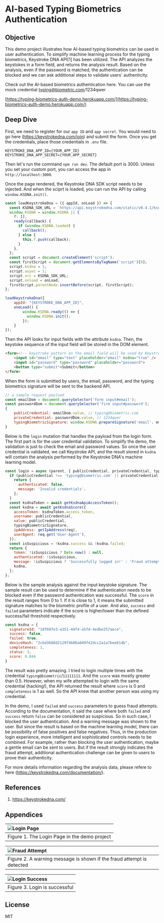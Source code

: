 # AI-based Typing Biometrics Authentication
## Objective
This demo project illustrates how AI-based typing biometrics can be used in user authentication. To simplify machine learning process for the typing biometrics, Keystroke DNA API[1] has been utilized. The API analyzes the keystokes in a form field, and returns the analysis result. Based on the analysis, even if the password is matched, the authentication can be blocked and we can ask additional steps to validate users' authenticity.

Check out the AI-based biometrics authentication here.
You can use the mock credential typing@biometric.com/1234qwer

[https://typing-biometrics-auth-demo.herokuapp.com/](https://typing-biometrics-auth-demo.herokuapp.com/)

## Deep Dive
First, we need to register for our `app ID` and `app secret`. You would need to go here (https://keystrokedna.com/join) and submit the form. Once you get the credentials, place those credentials in `.env` file.

```
KEYSTROKE_DNA_APP_ID={YOUR_APP_ID}
KEYSTROKE_DNA_APP_SECRET={YOUR_APP_SECRET}
```

Then let's run the command `npm run dev`. The default port is 3000. Unless you set your custom port, you can access the app in `http://localhost:3000`.

Once the page rendered, the Keystroke DNA SDK script needs to be injected. And when the sciprt is loaded, you can run the API by calling `window.KSDNA.init()`.

```js
const loadKeystrokeDna = ({ appId, onLoad }) => {
  const KSDNA_SDK_URL = `https://api.keystrokedna.com/static/v0.4.1/ksdna.js?apiKey=${appId}`;
  window.KSDNA = window.KSDNA || {
    f: [],
    ready(callback) {
      if (window.KSDNA.loaded) {
        callback();
      } else {
        this.f.push(callback);
      }
    },
  };
  const script = document.createElement('script');
  const firstScript = document.getElementsByTagName('script')[0];
  script.ksdna = 1;
  script.async = 1;
  script.src = KSDNA_SDK_URL;
  script.onload = onLoad;
  firstScript.parentNode.insertBefore(script, firstScript);
};

loadKeystrokeDna({
    appId: "{KEYSTROKE_DNA_APP_ID}",
    oneLoad() {
        window.KSDNA.ready(() => {
          window.KSDNA.init();
        });
    }
});
```

Then the API looks for input fields with the attribute `ksdna`. Then, the keystoke sequence of the input field will be stored in the DOM element.

```html
<form><!-- keystroke pattern on the email field will be used by Keystroke DNA API-->
    <input id="email" type="text" placeholder="email" ksdna="true" />
    <input id="password" type="password" placeholder="password">
    <button type="submit">Submit</button>
</form>
```

When the form is submitted by users, the email, password, and the typing biometrics signature will be sent to the backend API.

```js
// a sample request payload
const emailDom = document.querySelector('form input#email');
const passwordDom = document.querySelector('firm input#password');
{
    publicCredential: emailDom.value, // typing@biometric.com
    privateCredential: passwordDom.value, // 1234qwer
    typingBiometricSignature: window.KSDNA.prepareSignature('email', emailDom.ksdna._dataset) //'email;1591589173431;t;0;86;;;y;199;319;;;o;400;495;;;u;720;767;;;Backspace;1016;1063;;;Backspace;1143;1239;;;p;1328;1399;;;i;1512;1584;;;n;1663;1800;;;g;1758;1847;;;b;2304;2408;;;Backspace;2670;2768;;;Shift;2695;2808;;;@;2759;0;;;b;2984;3063;;;i;3118;3199;;;o;3549;3623;;;m;3791;3903;;;e;3911;3983;;;t;4103;4152;;;r;4279;4359;;;i;4415;4495;;;c;4518;4599;;;.;4943;5055;;;c;5087;5215;;;o;5175;5239;;;m;5320;5415;;;Tab;5456;0;;'
}
```

Below is the `login` mutation that handles the payload from the login form. The first part is for the user credential validation. To simplify the demo, the validation is just to check the email and password values. So once the user credential is validated, we call Keystroke API, and the result stored in `ksdna` will contain the analysis performed by the Keystroke DNA's machine learning model. 

```js
const login = async (parent, { publicCredential, privateCredential, typingBiometricSignature }, { req }) => {
  if (publicCredential !== 'typing@biometric.com' || privateCredential !== '1234qwer') {
    return {
      authenticated: false,
      message: 'Invalid credentials',
    };
  }
  const ksdnaToken = await getKsdnaApiAccessToken();
  const ksdna = await getKsdnaScore({
    accessToken: ksdnaToken.access_token,
    username: publicCredential,
    value: publicCredential,
    typingBiometricSignature,
    ipAddress: getIpAddress(req),
    userAgent: req.get('User-Agent'),
  });
  const isSuspicious = !ksdna.success && !ksdna.failed;
  return {
    token: !isSuspicious ? Date.now() : null,
    authenticated: !isSuspicious,
    message: !isSuspicious ? 'Successfully logged in!' : 'Fraud attempt detected',
    ksdna,
  };
};
```

Below is the sample analysis against the input keystoke signature. The sample result can be used to determine if the authentication needs to be blocked even if the password authentication was successful. The `score` in the result ranges from 0 to 1. If it is close to 1, it means the submitted signature matches to the biometric profile of a user. And also, `success` and `failed` parameters indicate if the score is higher/lower than the defined success/fail threshold respectively.

```js
const ksdna = {
  signatureId: "18f607e3-a351-44f4-a5fd-4edbe257aece",
  success: false,
  failed: true,
  deviceHash: "2cbd3688d2129f4b00a049f42dcc2a1a7bee614b",
  completeness: 1,
  status: 3,
  score: 0.044
}
```

The result was pretty amazing. I tried to login multiple times with the credential `typing@biometric`/`11111111`. And the `score` was mostly greater than 0.5. However, when my wife attempted to login with the same credential (hacking!), the API returned the result where `score` is 0 and `completeness` is 1 as well. So the API knew that another person was using my credential.

In the demo, I used `failed` and `success` parameters to guess fraud attempts. According to the documentation, it said the case where both `failed` and `success` return `false` can be considered as suspicious. So in such case, I blocked the user authentication. And a warning message was shown to the user. But since the result is based on the machine learning model, there can be possibility of false positives and false negatives. Thus, in the production login experience, more intelligent and sophisticated controls needs to be combined. For example, rather than blocking the user authentication, maybe a gentle email can be sent to users. But if the result strongly indicates the fraud attempt, additional authentication challenge can be given to users to prove their authenticity.

For more details information regarding the analysis data, please refere to here (https://keystrokedna.com/documentation/).

## References
1. https://keystrokedna.com/

## Appendices
|![Login Page](./dist/img/login-page.png)|
|:--|
| Figure 1. The Login Page in the demo project|

|![Fraud Attempt](./dist/img/fraud-attempt-detected.png)|
|:--|
| Figure 2. A warning message is shown if the fraud attempt is detected |

|![Login Success](./dist/img/login-successful.png)|
|:--|
| Figure 3. Login is successful |

## License
MIT
